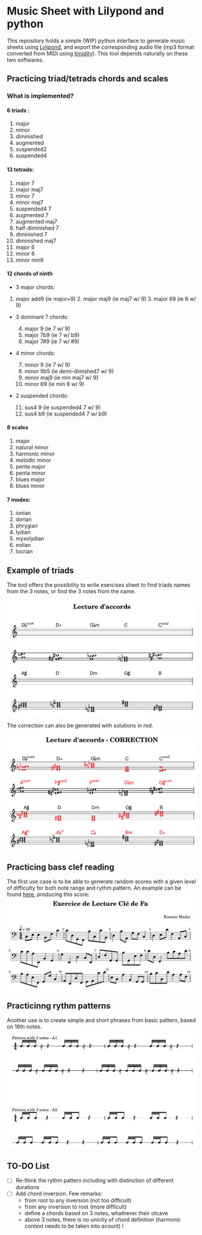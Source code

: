 # Music Sheet with Lilypond and python

This repository holds a simple (WIP) python interface to generate music sheets using [Lylipond](http://lilypond.org/),
and export the corresponding audio file (mp3 format converted from MIDI using [timidity](https://launchpad.net/ubuntu/hirsute/+package/timidity)). This tool depends naturally on these two softwares.

## Practicing triad/tetrads chords and scales 

### What is implemented?

#### 6 triads :
   1. major
   1. minor
   1. diminished
   1. augmented
   1. suspended2
   1. suspended4

#### 13 tetrads:
   1. major 7
   2. major maj7
   3. minor 7
   4. minor maj7
   5. suspended4 7
   6. augmented 7
   8. augmented maj7
   9. half-diminished 7
   9. diminished 7
   10. diminished maj7
   11. major 6
   12. minor 6
   13. minor min6

#### 12 chords of ninth

+ 3 major chords:

1. major add9 (ie major+9)
   2. major maj9 (ie maj7 w/ 9)
   3. major 69 (ie 6 w/ 9)


+ 3 dominant 7 chords:

   4. major 9  (ie 7 w/ 9)
   5. major 7b9 (ie 7 w/ b9)
   6. major 7#9 (ie 7 w/ #9)

+ 4 minor chords:

   7. minor 9 (ie 7 w/ 9)
   8. minor 9b5 (ie demi-dimished7 w/ 9)
   9. minor maj9 (ie min maj7 w/ 9)
   10. minor 69 (ie min 6 w/ 9)


+ 2 suspended chords:

   11. sus4 9 (ie suspended4 7 w/ 9)
   12. sus4 b9 (ie suspended4 7 w/ b9)

#### 8 scales
   1. major
   2. natural minor
   3. harmonic minor
   4. melodic minor
   5. penta major
   6. penta minor
   7. blues major
   8. blues minor

#### 7 modes:
   1. ionian
   2. dorian
   3. phrygian
   4. lydian
   5. myxolydian
   6. eolian
   7. locrian
 



## Example of triads

The tool offers the possibility to write exercises sheet to find triads names from the 3 notes, or find the 3 notes from the name.

![image](harmony/chords_examples.png)

The correction can also be generated with solutions in red.

![image](harmony/chords_correction_example.png)

## Practicing bass clef reading

The first use case is to be able to generate random scores with a given level of difficulty for both note range and rythm pattern.
An example can be found [here](exercise-reading/example_random_score.py), producing this score:
![image](reading-bass/example.jpg)

## Practicinng rythm patterns

Another use is to create simple and short phrases from basic pattern, based on 16th notes.

![image](reading-rythm/eg.png)

## TO-DO List

 - [ ] Re-think the rythm pattern including with distinction of different durations
 - [ ] Add chord inversion. Few remarks:
    + from root to any inversion (not too difficult)
    + from any inversion to root (more difficult)
    + define a chords based on 3 notes, whathever their otcave
    + above 3 notes, there is no unicity of chord definition (harmonic context needs to be taken into acount) !

